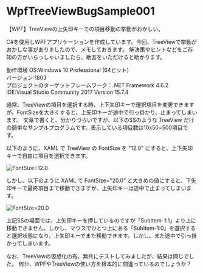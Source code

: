 # WpfTreeViewBugSample001
【WPF】TreeViewの上矢印キーでの項目移動の挙動がおかしい。 

C#を使用しWPFアプリケーションを作成しています。今回、TreeViewで挙動がおかしな事がありましたので、メモしておきます。
解決策やヒントなどをご存知の方がいらっしゃいましたら、助言をいただけると助かります。

動作環境
OS:Windows 10 Professional (64ビット)  
バージョン:1803  
プロジェクトのターゲットフレームワーク：.NET Framework 4.6.2  
IDE:Visual Studio Community 2017 Version 15.7.4  

通常、TreeViewの項目を選択する時、上下矢印キーで選択項目を変更できますが、FontSizeを大きくすると、上矢印キーが途中で引っ掛かり、止まってしまいます。
文章で書くと、分かりづらいですが、以下のSSのような TreeView だけの簡単なサンプルプログラムです。表示している項目数は10x50=500項目です。

以下のように、XAML で TreeView の FontSize を "12.0" にすると、上下矢印キーで自由に項目を選択できます。

![FontSize=12.0](https://i.imgur.com/Thl7Mks.jpg "FontSize=12.0")


しかし、以下のように XAML で FontSize="20.0" と大きめの値にすると、下矢印キーで最終項目まで移動できますが、上矢印キーは途中で止まってしまいます。

![FontSize=20.0](https://i.imgur.com/HBmV230.jpg "FontSize=20.0")

上記SSの場面では、上矢印キーを押しているのですが「SubItem-1:1」より上に移動できません。しかし、マウスでひとつ上にある「SubItem-1:0」を選択すると選択状態になり、上矢印キーでまた移動できます。しかし、また途中で引っ掛かってしまいます。

なお、TreeViewの仮想化の有、無共にテストしてみましたが、結果は同じでした。
何か、WPFやTreeViewの使い方を根本的に間違っているのでしょうか？
